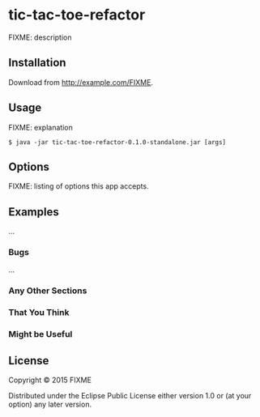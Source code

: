 # tic-tac-toe-refactor

FIXME: description

## Installation

Download from http://example.com/FIXME.

## Usage

FIXME: explanation

    $ java -jar tic-tac-toe-refactor-0.1.0-standalone.jar [args]

## Options

FIXME: listing of options this app accepts.

## Examples

...

### Bugs

...

### Any Other Sections
### That You Think
### Might be Useful

## License

Copyright © 2015 FIXME

Distributed under the Eclipse Public License either version 1.0 or (at
your option) any later version.
